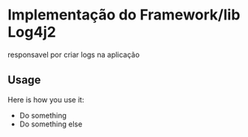 Implementação do Framework/lib Log4j2
==============

responsavel por criar logs na aplicação 

Usage
-----

Here is how you use it:

 * Do something
 * Do something else
